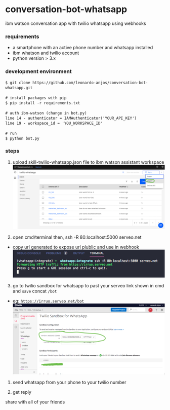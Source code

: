 # conversation-bot-whatsapp

ibm watson conversation app with twilio whatsapp using webhooks

### requirements
- a smartphone with an active phone number and whatsapp installed
- ibm whatson and twilio account
- python version > 3.x

### development environment
```
$ git clone https://github.com/leonardo-anjos/conversation-bot-whatsapp.git

# install packages with pip
$ pip install -r requirements.txt

# auth ibm-watson (change in bot.py)
line 14 - authenticator = IAMAuthenticator('YOUR_API_KEY')
line 19 - workspace_id = 'YOU_WORKSPACE_ID'

# run 
$ python bot.py
```

### steps
1. upload skill-twilio-whatsapp.json file to ibm watson assistant workspace
![](./images/watson.png)

2. open cmd/terminal then, ssh -R 80:localhost:5000 serveo.net
- copy url generated to expose url plublic and use in webhook
![](./images/serveo.png)

3. go to twilio sandbox for whatsapp to past your serveo link shown in cmd and `save` concat `/bot`
- eg: `https://irruo.serveo.net/bot`
![](./images/twilio.png)

1. send whatsapp from your phone to your twilio number
   
2. get reply

share with all of your friends

